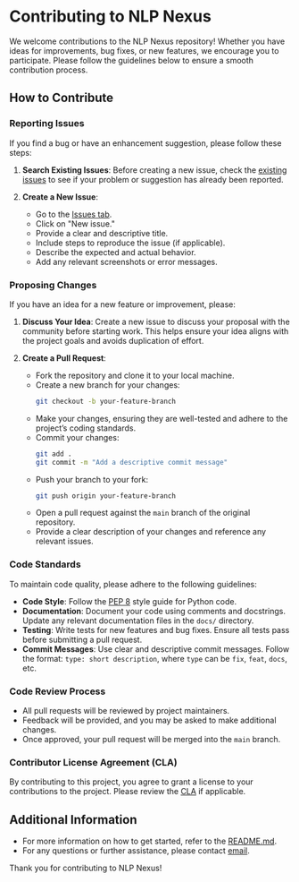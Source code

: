 # Contributing to NLP Nexus

We welcome contributions to the NLP Nexus repository! Whether you have ideas for improvements, bug fixes, or new features, we encourage you to participate. Please follow the guidelines below to ensure a smooth contribution process.

## How to Contribute

### Reporting Issues

If you find a bug or have an enhancement suggestion, please follow these steps:

1. **Search Existing Issues**: Before creating a new issue, check the [existing issues](https://github.com/ishi3012/nlp-nexus/issues) to see if your problem or suggestion has already been reported.

2. **Create a New Issue**:
   - Go to the [Issues tab](https://github.com/ishi3012/nlp-nexus/issues).
   - Click on "New issue."
   - Provide a clear and descriptive title.
   - Include steps to reproduce the issue (if applicable).
   - Describe the expected and actual behavior.
   - Add any relevant screenshots or error messages.

### Proposing Changes

If you have an idea for a new feature or improvement, please:

1. **Discuss Your Idea**: Create a new issue to discuss your proposal with the community before starting work. This helps ensure your idea aligns with the project goals and avoids duplication of effort.

2. **Create a Pull Request**:
   - Fork the repository and clone it to your local machine.
   - Create a new branch for your changes:
     ```bash
     git checkout -b your-feature-branch
     ```
   - Make your changes, ensuring they are well-tested and adhere to the project’s coding standards.
   - Commit your changes:
     ```bash
     git add .
     git commit -m "Add a descriptive commit message"
     ```
   - Push your branch to your fork:
     ```bash
     git push origin your-feature-branch
     ```
   - Open a pull request against the `main` branch of the original repository.
   - Provide a clear description of your changes and reference any relevant issues.

### Code Standards

To maintain code quality, please adhere to the following guidelines:

- **Code Style**: Follow the [PEP 8](https://pep8.org/) style guide for Python code.
- **Documentation**: Document your code using comments and docstrings. Update any relevant documentation files in the `docs/` directory.
- **Testing**: Write tests for new features and bug fixes. Ensure all tests pass before submitting a pull request.
- **Commit Messages**: Use clear and descriptive commit messages. Follow the format: `type: short description`, where `type` can be `fix`, `feat`, `docs`, etc.

### Code Review Process

- All pull requests will be reviewed by project maintainers.
- Feedback will be provided, and you may be asked to make additional changes.
- Once approved, your pull request will be merged into the `main` branch.

### Contributor License Agreement (CLA)

By contributing to this project, you agree to grant a license to your contributions to the project. Please review the [CLA](https://opensource.org/licenses/CLA) if applicable.

## Additional Information

- For more information on how to get started, refer to the [README.md](README.md).
- For any questions or further assistance, please contact [email](mailto:ishishiv3012@gmail.com).

Thank you for contributing to NLP Nexus!
